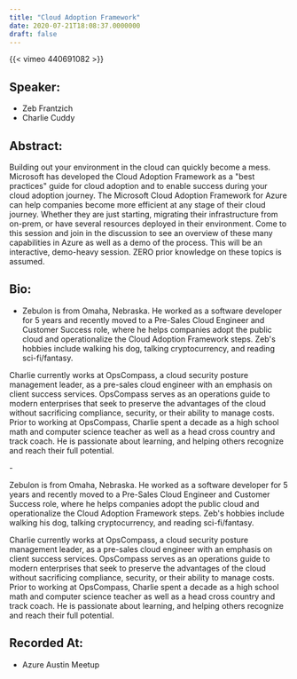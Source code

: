 ```yaml
---
title: "Cloud Adoption Framework"
date: 2020-07-21T18:08:37.0000000
draft: false
---
```


{{< vimeo 440691082 >}}

## Speaker:

 - Zeb Frantzich
 - Charlie Cuddy

## Abstract:

<p>Building out your environment in the cloud can quickly become a mess. Microsoft has developed the Cloud Adoption Framework as a "best practices" guide for cloud adoption and to enable success during your cloud adoption journey. The Microsoft Cloud Adoption Framework for Azure can help companies become more efficient at any stage of their cloud journey. Whether they are just starting, migrating their infrastructure from on-prem, or have several resources deployed in their environment. Come to this session and join in the discussion to see an overview of these many capabilities in Azure as well as a demo of the process. This will be an interactive, demo-heavy session. ZERO prior knowledge on these topics is assumed.</p>

## Bio:

 - <p>Zebulon is from Omaha, Nebraska. He worked as a software developer for 5 years and recently moved to a Pre-Sales Cloud Engineer and Customer Success role, where he helps companies adopt the public cloud and operationalize the Cloud Adoption Framework steps. Zeb's hobbies include walking his dog, talking cryptocurrency, and reading sci-fi/fantasy.</p>
<p>Charlie currently works at OpsCompass, a cloud security posture management leader, as a pre-sales cloud engineer with an emphasis on client success services. OpsCompass serves as an operations guide to modern enterprises that seek to preserve the advantages of the cloud without sacrificing compliance, security, or their ability to manage costs. Prior to working at OpsCompass, Charlie spent a decade as a high school math and computer science teacher as well as a head cross country and track coach. He is passionate about learning, and helping others recognize and reach their full potential.</p>
 - <p>Zebulon is from Omaha, Nebraska. He worked as a software developer for 5 years and recently moved to a Pre-Sales Cloud Engineer and Customer Success role, where he helps companies adopt the public cloud and operationalize the Cloud Adoption Framework steps. Zeb's hobbies include walking his dog, talking cryptocurrency, and reading sci-fi/fantasy.</p>
<p>Charlie currently works at OpsCompass, a cloud security posture management leader, as a pre-sales cloud engineer with an emphasis on client success services. OpsCompass serves as an operations guide to modern enterprises that seek to preserve the advantages of the cloud without sacrificing compliance, security, or their ability to manage costs. Prior to working at OpsCompass, Charlie spent a decade as a high school math and computer science teacher as well as a head cross country and track coach. He is passionate about learning, and helping others recognize and reach their full potential.</p>

## Recorded At:

 - Azure Austin Meetup


